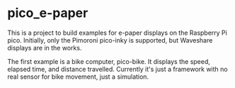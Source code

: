 # pico_e-paper
This is a project to build examples for e-paper displays on the Raspberry Pi pico.
Initially, only the Pimoroni pico-inky is supported, but Waveshare displays are in the works.

The first example is a bike computer, pico-bike. It displays the speed, elapsed time, and distance travelled.
Currently it's just a framework with no real sensor for bike movement, just a simulation.

